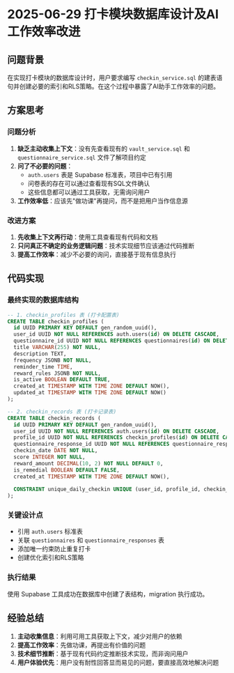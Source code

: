 # 2025-06-29 打卡模块数据库设计及AI工作效率改进

## 问题背景

在实现打卡模块的数据库设计时，用户要求编写 `checkin_service.sql` 的建表语句并创建必要的索引和RLS策略。在这个过程中暴露了AI助手工作效率的问题。

## 方案思考

### 问题分析
1. **缺乏主动收集上下文**：没有先查看现有的 `vault_service.sql` 和 `questionnaire_service.sql` 文件了解项目约定
2. **问了不必要的问题**：
   - `auth.users` 表是 Supabase 标准表，项目中已有引用
   - 问卷表的存在可以通过查看现有SQL文件确认
   - 这些信息都可以通过工具获取，无需询问用户
3. **工作效率低**：应该先"做功课"再提问，而不是把用户当作信息源

### 改进方案
1. **先收集上下文再行动**：使用工具查看现有代码和文档
2. **只问真正不确定的业务逻辑问题**：技术实现细节应该通过代码推断
3. **提高工作效率**：减少不必要的询问，直接基于现有信息执行

## 代码实现

### 最终实现的数据库结构

```sql
-- 1. checkin_profiles 表 (打卡配置表)
CREATE TABLE checkin_profiles (
  id UUID PRIMARY KEY DEFAULT gen_random_uuid(),
  user_id UUID NOT NULL REFERENCES auth.users(id) ON DELETE CASCADE,
  questionnaire_id UUID NOT NULL REFERENCES questionnaires(id) ON DELETE CASCADE,
  title VARCHAR(255) NOT NULL,
  description TEXT,
  frequency JSONB NOT NULL,
  reminder_time TIME,
  reward_rules JSONB NOT NULL,
  is_active BOOLEAN DEFAULT TRUE,
  created_at TIMESTAMP WITH TIME ZONE DEFAULT NOW(),
  updated_at TIMESTAMP WITH TIME ZONE DEFAULT NOW()
);

-- 2. checkin_records 表 (打卡记录表)
CREATE TABLE checkin_records (
  id UUID PRIMARY KEY DEFAULT gen_random_uuid(),
  user_id UUID NOT NULL REFERENCES auth.users(id) ON DELETE CASCADE,
  profile_id UUID NOT NULL REFERENCES checkin_profiles(id) ON DELETE CASCADE,
  questionnaire_response_id UUID NOT NULL REFERENCES questionnaire_responses(id) ON DELETE CASCADE,
  checkin_date DATE NOT NULL,
  score INTEGER NOT NULL,
  reward_amount DECIMAL(10, 2) NOT NULL DEFAULT 0,
  is_remedial BOOLEAN DEFAULT FALSE,
  created_at TIMESTAMP WITH TIME ZONE DEFAULT NOW(),
  
  CONSTRAINT unique_daily_checkin UNIQUE (user_id, profile_id, checkin_date)
);
```

### 关键设计点
- 引用 `auth.users` 标准表
- 关联 `questionnaires` 和 `questionnaire_responses` 表
- 添加唯一约束防止重复打卡
- 创建优化索引和RLS策略

### 执行结果
使用 Supabase 工具成功在数据库中创建了表结构，migration 执行成功。

## 经验总结

1. **主动收集信息**：利用可用工具获取上下文，减少对用户的依赖
2. **提高工作效率**：先做功课，再提出有价值的问题
3. **技术细节推断**：基于现有代码约定推断技术实现，而非询问用户
4. **用户体验优先**：用户没有耐性回答显而易见的问题，要直接高效地解决问题